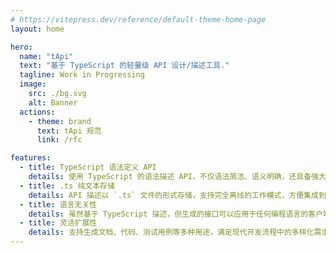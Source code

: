 ```yaml
---
# https://vitepress.dev/reference/default-theme-home-page
layout: home

hero:
  name: "tApi"
  text: "基于 TypeScript 的轻量级 API 设计/描述工具."
  tagline: Work in Progressing
  image:
    src: ./bg.svg
    alt: Banner
  actions:
    - theme: brand
      text: tApi 规范
      link: /rfc

features:
  - title: TypeScript 语法定义 API
    details: 使用 TypeScript 的语法描述 API，不仅语法简洁、语义明确，还具备强大的类型表达能力，让 API 描述更易读、更易维护。
  - title: .ts 纯文本存储
    details: API 描述以 `.ts` 文件的形式存储，支持完全离线的工作模式，方便集成到 Git 仓库中进行版本管理。
  - title: 语言无关性
    details: 虽然基于 TypeScript 描述，但生成的接口可以应用于任何编程语言的客户端或服务器。
  - title: 灵活扩展性
    details: 支持生成文档、代码、测试用例等多种用途，满足现代开发流程中的多样化需求。
---
```

